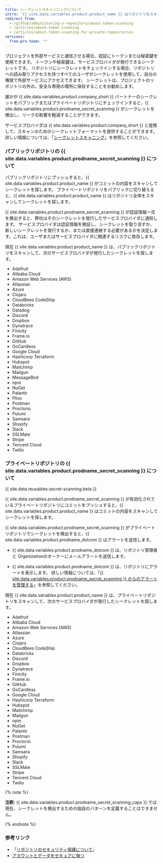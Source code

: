 ```yaml
---
title: シークレットスキャンニングについて
intro: '{{ site.data.variables.product.product_name }} はリポジトリをスキャンして既知のシークレットのタイプを探し、誤ってコミットされたシークレットの不正使用を防止します。'
redirect_from:
  - /github/administering-a-repository/about-token-scanning
  - /articles/about-token-scanning
  - /articles/about-token-scanning-for-private-repositories
versions:
  free-pro-team: '*'
---
```


プロジェクトを外部サービスと通信させる場合、認証にトークンまたは秘密鍵を使用できます。 トークンや秘密鍵は、サービスプロバイダが発行できるシークレットです。 リポジトリにシークレットをチェックインする場合、リポジトリへの読み取りアクセスを持つすべてのユーザがシークレットを使用して、自分の権限で外部サービスにアクセスできます。 シークレットは、プロジェクトのリポジトリの外の、安全な専用の場所に保存することをお勧めします。

誰かが {{ site.data.variables.product.company_short }} パートナーのシークレットをパブリックまたはプライベートリポジトリにチェックインすると、{{ site.data.variables.product.prodname_secret_scanning }} がシークレットを検出し、リークの影響を軽減することができます。

サービスプロバイダは {{ site.data.variables.product.company_short }} と提携して、スキャンのためのシークレットフォーマットを提供することができます。 詳しい情報については、「[シークレットスキャニング](/partnerships/secret-scanning)」を参照してください。

### パブリックリポジトリの {{ site.data.variables.product.prodname_secret_scanning }} について

パブリックリポジトリにプッシュすると、{{ site.data.variables.product.product_name }} がコミットの内容をスキャンしてシークレットを探します。 プライベートリポジトリをパブリックに切り替えると、{{ site.data.variables.product.product_name }} はリポジトリ全体をスキャンしてシークレットを探します。

{{ site.data.variables.product.prodname_secret_scanning }} が認証情報一式を検出すると、弊社はそのシークレットを発行したサービスプロバイダに通知します。 サービスプロバイダは認証情報を検証し、シークレットを取り消すか、新しいシークレットを発行するか、または直接連絡する必要があるかを決定します。これは、ユーザまたはサービスプロバイダに関連するリスクに依存します。

現在 {{ site.data.variables.product.product_name }} は、パブリックリポジトリをスキャンして、次のサービスプロバイダが発行したシークレットを探します。

- Adafruit
- Alibaba Cloud
- Amazon Web Services (AWS)
- Atlassian
- Azure
- Clojars
- CloudBees CodeShip
- Databricks
- Datadog
- Discord
- Dropbox
- Dynatrace
- Finicity
- Frame.io
- GitHub
- GoCardless
- Google Cloud
- Hashicorp Terraform
- Hubspot
- Mailchimp
- Mailgun
- MessageBird
- npm
- NuGet
- Palantir
- Plivo
- Postman
- Proctorio
- Pulumi
- Samsara
- Shopify
- Slack
- SSLMate
- Stripe
- Tencent Cloud
- Twilio

### プライベートリポジトリの {{ site.data.variables.product.prodname_secret_scanning }} について

{{ site.data.reusables.secret-scanning.beta }}

{{ site.data.variables.product.prodname_secret_scanning }} が有効化されているプライベートリポジトリにコミットをプッシュすると、{{ site.data.variables.product.product_name }} はコミットの内容をスキャンしてシークレットを探します。

{{ site.data.variables.product.prodname_secret_scanning }} がプライベートリポジトリでシークレットを検出すると、{{ site.data.variables.product.prodname_dotcom }} はアラートを送信します。

- {{ site.data.variables.product.prodname_dotcom }} は、リポジトリ管理者と Organizationのオーナーにメールアラートを送信します。

- {{ site.data.variables.product.prodname_dotcom }} は、リポジトリにアラートを表示します。 詳しい情報については、「[{{ site.data.variables.product.prodname_secret_scanning }} からのアラートを管理する](/github/administering-a-repository/managing-alerts-from-secret-scanning)」を参照してください。

現在 {{ site.data.variables.product.product_name }} は、プライベートリポジトリをスキャンして、次のサービスプロバイダが発行したシークレットを探します。

- Adafruit
- Alibaba Cloud
- Amazon Web Services (AWS)
- Atlassian
- Azure
- Clojars
- CloudBees CodeShip
- Databricks
- Discord
- Dropbox
- Dynatrace
- Finicity
- Frame.io
- GitHub
- GoCardless
- Google Cloud
- Hashicorp Terraform
- Hubspot
- Mailchimp
- Mailgun
- npm
- NuGet
- Palantir
- Postman
- Proctorio
- Pulumi
- Samsara
- Shopify
- Slack
- SSLMate
- Stripe
- Tencent Cloud
- Twilio

{% note %}

**注釈:** {{ site.data.variables.product.prodname_secret_scanning_caps }} では現在、シークレットを検出するための独自のパターンを定義することはできません。

{% endnote %}

### 参考リンク

- 「[リポジトリのセキュリティ保護について](/github/administering-a-repository/about-securing-your-repository)」
- [アカウントとデータをセキュアに保つ](/github/authenticating-to-github/keeping-your-account-and-data-secure)

